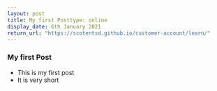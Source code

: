 ```yaml
---
layout: post
title: My first Posttype: online
display_date: 6th January 2021
return_url: "https://scotentsd.github.io/customer-account/learn/"
---
```


### My first Post 
- This is my first post
- It is very short

